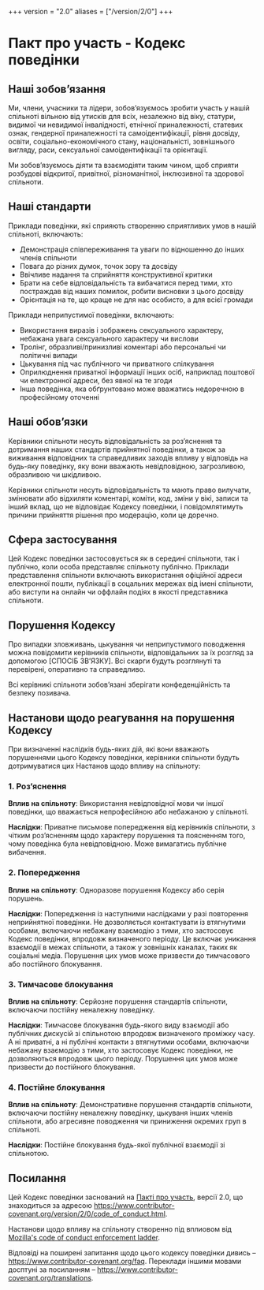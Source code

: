 +++
version = "2.0"
aliases = ["/version/2/0"]
+++

# Пакт про участь - Кодекс поведінки

## Наші зобовʼязання

Ми, члени, учасники та лідери, зобов’язуємось зробити участь у нашій спільноті вільною від утисків для всіх, незалежно від віку, статури, видимої чи невидимої інвалідності, етнічної приналежності, статевих ознак, гендерної приналежності та самоідентифікації, рівня досвіду, освіти, соціально-економічного стану, національністі, зовнішнього вигляду, раси, сексуальної самоідентифікації та орієнтації.

Ми зобов’язуємось діяти та взаємодіяти таким чином, щоб сприяти розбудові відкритої, привітної, різноманітної, інклюзивної та здорової спільноти.

## Наші стандарти

Приклади поведінки, які сприяють створенню сприятливих умов в нашій спільноті, включають:

* Демонстрація співпереживання та уваги по відношенню до інших членів спільноти
* Повага до різних думок, точок зору та досвіду
* Ввічливе надання та сприйняття конструктивної критики
* Брати на себе відповідальність та вибачатися перед тими, хто постраждав від наших помилок, робити висновки з цього досвіду
* Орієнтація на те, що краще не для нас особисто, а для всієї громади

Приклади неприпустимої поведінки, включають:

* Використання виразів і зображень сексуального характеру, небажана увага сексуального характеру чи вислови
* Тролінг, образливі/принизливі коментарі або персональні чи політичні випади
* Цькування під час публічного чи приватного спілкування
* Оприлюднення приватної інформації інших осіб, наприклад поштової чи електронної адреси, без явної на те згоди
* Інша поведінка, яка обґрунтовано може вважатись недоречною в професійному оточенні

## Наші обовʼязки

Керівники спільноти несуть відповідальність за роз’яснення та дотримання наших стандартів прийнятної поведінки, а також за виживання відповідних та справедливих заходів впливу у відповідь на будь-яку поведінку, яку вони вважають невідповідною, загрозливою, образливою чи шкідливою.

Керівники спільноти несуть відповідальність та мають право вилучати, змінювати або відхиляти коментарі, коміти, код, зміни у вікі, записи та інший вклад, що не відповідає Кодексу поведінки, і повідомлятимуть причини прийняття рішення про модерацію, коли це доречно.


## Сфера застосування

Цей Кодекс поведінки застосовується як в середині спільноти, так і публічно, коли особа представляє спільноту публічно. Приклади представлення спільноти включають використання офіційної адреси електронної пошти, публікації в соцальних мережах від імені спільноти, або виступи на онлайн чи оффлайн подіях в якості представника спільноти.

## Порушення Кодексу

Про випадки зловживань, цькування чи неприпустимого поводження можна повідомити керівників спільноти, відповідальних за їх розгляд за допомогою [СПОСІБ ЗВ’ЯЗКУ]. Всі скарги будуть розглянуті та перевірені, оперативно та справедливо.

Всі керівникі спільноти зобовʼязані зберігати конфеденційність та безпеку позивача.

## Настанови щодо реагування на порушення Кодексу

При визначенні наслідків будь-яких дій, які вони вважають порушеннями цього Кодексу поведінки, керівники спільноти будуть дотримуватися цих Настанов щодо впливу на спільноту:

### 1. Роз’яснення

**Вплив на спільноту**: Використання невідповідної мови чи іншої поведінки, що вважається непрофесійною або небажаною у спільноті.

**Наслідки**: Приватне письмове попередження від керівників спільноти, з чітким роз’ясненням щодо характеру порушення та поясненням того, чому поведінка була невідповідною. Може вимагатись публічне вибачення.

### 2. Попередження

**Вплив на спільноту**: Одноразове порушення Кодексу або серія порушень.

**Наслідки**: Попередження із наступними наслідками у разі повторення неприйнятної поведінки. Не дозволяється контактувати із втягнутими особами, включаючи небажану взаємодію з тими, хто застосовує Кодекс поведінки, впродовж визначеного періоду. Це включає уникання взаємодії в межах спільноти, а також у зовнішніх каналах, таких як соціальні медіа. Порушення цих умов може призвести до тимчасового або постійного блокування.

### 3. Тимчасове блокування

**Вплив на спільноту**: Серйозне порушення стандартів спільноти, включаючи постійну неналежну поведінку.

**Наслідки**: Тимчасове блокування будь-якого виду взаємодії або публічних дискусій зі спільнотою впродовж визначеного проміжку часу. А ні приватні, а ні публічні контакти з втягнутими особами, включаючи небажану взаємодію з тими, хто застосовує Кодекс поведінки, не дозволяються впродовж цього періоду. Порушення цих умов може призвести до постійного блокування.

### 4. Постійне блокування

**Вплив на спільноту**: Демонстративне порушення стандартів спільноти, включаючи постійну неналежну поведінку, цькуваня інших членів спільноти, або агресивне поводження чи приниження окремих груп в спільноті.

**Наслідки**: Постійне блокування будь-якої публічної взаємодії зі спільнотою.

## Посилання

Цей Кодекс поведінки заснований на [Пакті про участь][homepage], версії 2.0, що знаходиться за адресою https://www.contributor-covenant.org/version/2/0/code_of_conduct.html.

Настанови щодо впливу на спільноту створенно під вплиовом від [Mozilla's code of conduct enforcement ladder](https://github.com/mozilla/diversity).

[homepage]: https://www.contributor-covenant.org

Відповіді на поширені запитання щодо цього кодексу поведінки дивись – https://www.contributor-covenant.org/faq. Переклади іншими мовами досптуні за посиланням – https://www.contributor-covenant.org/translations.

